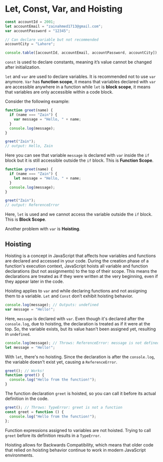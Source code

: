 # Let, Const, Var, and Hoisting

```jsx
const accountId = 2001;
let accountEmail = "zainahmed1713@gmail.com";
var accountPassword = "12345";

// Can declare variable but not recommended
accountCity = "Lahore";

console.table([accountId, accountEmail, accountPassword, accountCity]);
```

`const` is used to declare constants, meaning it’s value cannot be changed after initialization.

`let` and `var` are used to declare variables. It is recommended not to use `var` anymore. `Var` has **function scope**, it means that variables declared with `var` are accessible anywhere in a function while `let` is **block scope**, it means that variables are only accessible within a code block.

Consider the following example:

```jsx
function greet(name) {
  if (name === "Zain") {
    var message = "Hello, " + name;
  }
  console.log(message);
}

greet("Zain");
// output: Hello, Zain
```

Here you can see that variable `message` is declared with `var` inside the `if` block but it is still accessible outside the `if` block. This is **Function Scope**.

```jsx
function greet(name) {
  if (name === "Zain") {
    let message = "Hello, " + name;
  }
  console.log(message);
}

greet("Zain");
// output: ReferenceError
```

Here, `let` is used and we cannot access the variable outside the `if` block. This is **Block Scope**.

Another problem with `var` is **Hoisting**.

## Hoisting

Hoisting is a concept in JavaScript that affects how variables and functions are declared and accessed in your code. During the creation phase of a function's execution context, JavaScript hoists all variable and function declarations (but not assignments) to the top of their scope. This means the declarations are treated as if they were written at the very beginning, even if they appear later in the code.

Hoisting applies to `var` and while declaring functions and not assigning them to a variable. `Let` and `Const` don’t exhibit hoisting behavior.

```jsx
console.log(message); // Outputs: undefined
var message = "Hello!";
```

Here, `message` is declared with `var`. Even though it's declared after the `console.log`, due to hoisting, the declaration is treated as if it were at the top. So, the variable exists, but its value hasn't been assigned yet, resulting in `undefined`.

```jsx
console.log(message); // Throws: ReferenceError: message is not defined
let message = "Hello!";
```

With `let`, there's no hoisting. Since the declaration is after the `console.log`, the variable doesn't exist yet, causing a `ReferenceError`.

```jsx
greet(); // Works!
function greet() {
  console.log("Hello from the function!");
}
```

The function declaration `greet` is hoisted, so you can call it before its actual definition in the code.

```jsx
greet(); // Throws: TypeError: greet is not a function
const greet = function () {
  console.log("Hello from the function!");
};
```

Function expressions assigned to variables are not hoisted. Trying to call `greet` before its definition results in a `TypeError`.

Hoisting allows for Backwards Compatibility, which means that older code that relied on hoisting behavior continue to work in modern JavaScript environments.
